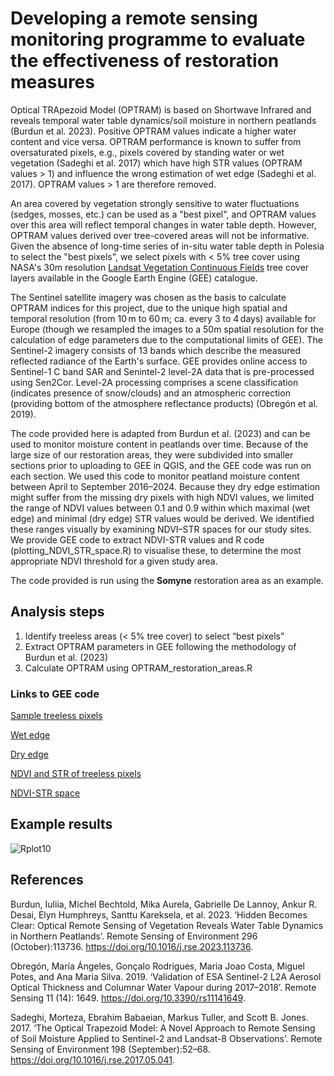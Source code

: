 # Developing a remote sensing monitoring programme to evaluate the effectiveness of restoration measures

Optical TRApezoid Model (OPTRAM) is based on Shortwave Infrared and reveals temporal water table dynamics/soil moisture in northern peatlands (Burdun et al. 2023). Positive OPTRAM values indicate a higher water content and vice versa. OPTRAM performance is known to suffer from oversaturated pixels, e.g., pixels covered by standing water or wet vegetation (Sadeghi et al. 2017) which have high STR values (OPTRAM values > 1) and influence the wrong estimation of wet edge (Sadeghi et al. 2017). OPTRAM values > 1 are therefore removed. 

An area covered by vegetation strongly sensitive to water fluctuations (sedges, mosses, etc.) can be used as a "best pixel", and OPTRAM values over this area will reflect temporal changes in water table depth. However, OPTRAM values derived over tree-covered areas will not be informative. Given the absence of long-time series of in-situ water table depth in Polesia to select the "best pixels", we select pixels with < 5% tree cover using NASA's 30m resolution [Landsat Vegetation Continuous Fields](https://developers.google.com/earth-engine/datasets/catalog/NASA_MEASURES_GFCC_TC_v3) tree cover layers available in the Google Earth Engine (GEE) catalogue. 

The Sentinel satellite imagery was chosen as the basis to calculate OPTRAM indices for this project, due to the unique high spatial and temporal resolution (from 10 m to 60 m; ca. every 3 to 4 days) available for Europe (though we resampled the images to a 50m spatial resolution for the calculation of edge parameters due to the computational limits of GEE). The Sentinel-2 imagery consists of 13 bands which describe the measured reflected radiance of the Earth's surface. GEE provides online access to Sentinel-1 C band SAR and Senintel-2 level-2A data that is pre-processed using Sen2Cor. Level-2A processing comprises a scene classification (indicates presence of snow/clouds) and an atmospheric correction (providing bottom of the atmosphere reflectance products) (Obregón et al. 2019). 

The code provided here is adapted from Burdun et al. (2023) and can be used to monitor moisture content in peatlands over time. Because of the large size of our restoration areas, they were subdivided into smaller sections prior to uploading to GEE in QGIS, and the GEE code was run on each section. We used this code to monitor peatland moisture content between April to September 2016–2024. Because they dry edge estimation might suffer from the missing dry pixels with high NDVI values, we limited the range of NDVI values between 0.1 and 0.9 within which maximal (wet edge) and minimal (dry edge) STR values would be derived. We identified these ranges visually by examining NDVI–STR spaces for our study sites. We provide GEE code to extract NDVI-STR values and R code (plotting_NDVI_STR_space.R) to visualise these, to determine the most appropriate NDVI threshold for a given study area. 

The code provided is run using the **Somyne** restoration area as an example. 

## Analysis steps

1. Identify treeless areas (< 5% tree cover) to select “best pixels”
3. Extract OPTRAM parameters in GEE following the methodology of Burdun et al. (2023)
4. Calculate OPTRAM using OPTRAM_restoration_areas.R

### Links to GEE code

[Sample treeless pixels](https://code.earthengine.google.com/576710d96fc3929014cb0c099f5396bf)

[Wet edge](https://code.earthengine.google.com/58b4b7b1e53dfae855a1a4176d24616b)

[Dry edge](https://code.earthengine.google.com/bb3d09b8392c2f9719fa26e97be20700)

[NDVI and STR of treeless pixels](https://code.earthengine.google.com/f4652b1982d6aed00aa4c26c9ce010f0)

[NDVI-STR space](https://code.earthengine.google.com/1fd6aad91e494d8a700ee4b6fc821155)

## Example results 
![Rplot10](https://github.com/user-attachments/assets/8a5e374f-5ab9-4850-87d4-f0380345a6c9)

## References

Burdun, Iuliia, Michel Bechtold, Mika Aurela, Gabrielle De Lannoy, Ankur R. Desai, Elyn Humphreys, Santtu Kareksela, et al. 2023. ‘Hidden Becomes Clear: Optical Remote Sensing of Vegetation Reveals Water Table Dynamics in Northern Peatlands’. Remote Sensing of Environment 296 (October):113736. https://doi.org/10.1016/j.rse.2023.113736.

Obregón, María Ángeles, Gonçalo Rodrigues, Maria Joao Costa, Miguel Potes, and Ana Maria Silva. 2019. ‘Validation of ESA Sentinel-2 L2A Aerosol Optical Thickness and Columnar Water Vapour during 2017–2018’. Remote Sensing 11 (14): 1649. https://doi.org/10.3390/rs11141649.

Sadeghi, Morteza, Ebrahim Babaeian, Markus Tuller, and Scott B. Jones. 2017. ‘The Optical Trapezoid Model: A Novel Approach to Remote Sensing of Soil Moisture Applied to Sentinel-2 and Landsat-8 Observations’. Remote Sensing of Environment 198 (September):52–68.          https://doi.org/10.1016/j.rse.2017.05.041.
